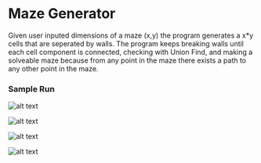 # Maze Generator

Given user inputed dimensions of a maze (x,y) the program generates a x*y cells that are seperated by walls. The program keeps breaking walls until each cell component is connected, checking with Union Find, and making a solveable maze because from any point in the maze there exists a path to any other point in the maze.
### Sample Run

![alt text](https://atkaylaleung.files.wordpress.com/2018/12/Screen-Shot-2018-12-27-at-11.07.59-AM.png "4 by 4")

![alt text](https://atkaylaleung.files.wordpress.com/2018/12/Screen-Shot-2018-12-27-at-11.07.33-AM.png "12 by 8")

![alt text](https://atkaylaleung.files.wordpress.com/2018/12/Screen-Shot-2018-12-27-at-11.07.46-AM.png "15 by 15")

![alt text](https://atkaylaleung.files.wordpress.com/2018/12/Screen-Shot-2018-12-27-at-11.08.28-AM.png "15 by 15")
